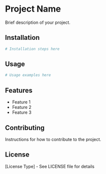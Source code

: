 # Project Name

Brief description of your project.

## Installation

```bash
# Installation steps here
```

## Usage

```bash
# Usage examples here
```

## Features

- Feature 1
- Feature 2
- Feature 3

## Contributing

Instructions for how to contribute to the project.

## License

[License Type] - See LICENSE file for details

